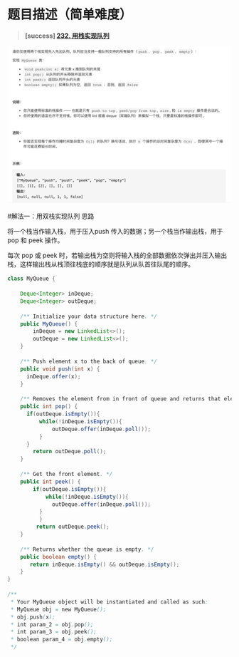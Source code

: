 #  **题目描述（简单难度）**

> **[success] [232. 用栈实现队列](https://leetcode-cn.com/problems/implement-queue-using-stacks/)**

![](../image/232.png)

#解法一：用双栈实现队列
思路

将一个栈当作输入栈，用于压入push 传入的数据；另一个栈当作输出栈，用于 pop 和 peek 操作。

每次 pop 或 peek 时，若输出栈为空则将输入栈的全部数据依次弹出并压入输出栈，这样输出栈从栈顶往栈底的顺序就是队列从队首往队尾的顺序。

```java
class MyQueue {

    Deque<Integer> inDeque;
    Deque<Integer> outDeque;

    /** Initialize your data structure here. */
    public MyQueue() {
        inDeque = new LinkedList<>();
        outDeque = new LinkedList<>();
    }
    
    /** Push element x to the back of queue. */
    public void push(int x) {
      inDeque.offer(x);
    }
    
    /** Removes the element from in front of queue and returns that element. */
    public int pop() {
      if(outDeque.isEmpty()){
          while(!inDeque.isEmpty()){
              outDeque.offer(inDeque.poll());
          }
      }
        return outDeque.poll();
    }
    
    /** Get the front element. */
    public int peek() {
        if(outDeque.isEmpty()){
            while(!inDeque.isEmpty()){
              outDeque.offer(inDeque.poll());
          }
          }
         return outDeque.peek();
    }
    
    /** Returns whether the queue is empty. */
    public boolean empty() {
       return inDeque.isEmpty() && outDeque.isEmpty();
    }
}

/**
 * Your MyQueue object will be instantiated and called as such:
 * MyQueue obj = new MyQueue();
 * obj.push(x);
 * int param_2 = obj.pop();
 * int param_3 = obj.peek();
 * boolean param_4 = obj.empty();
 */
```




